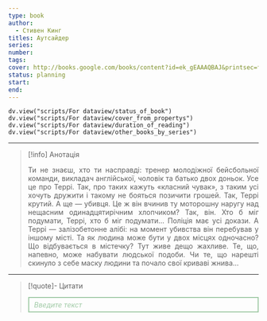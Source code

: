 ```yaml
---
type: book
author:
  - Стивен Кинг
titles: Аутсайдер
series: 
number: 
tags: 
cover: http://books.google.com/books/content?id=ek_gEAAAQBAJ&printsec=frontcover&img=1&zoom=1&edge=curl&source=gbs_api
status: planning
start: 
end: 
---
```

```dataviewjs
dv.view("scripts/For dataview/status_of_book")
dv.view("scripts/For dataview/cover_from_propertys")
dv.view("scripts/For dataview/duration_of_reading")
dv.view("scripts/For dataview/other_books_by_series")
```
---

>[!info] Анотація
><p align="justify">Ти не знаєш, хто ти насправді: тренер молодіжної бейсбольної команди, викладач англійської, чоловік та батько двох доньок. Усе це про Террі. Так, про таких кажуть «класний чувак», з таким усі хочуть дружити і такому не бояться позичити грошей. Так, Террі крутий. А ще — убивця. Це ж він вчинив ту моторошну наругу над нещасним одинадцятирічним хлопчиком? Так, він. Хто б міг подумати, Террі, хто б міг подумати... Поліція має усі докази. А Террі — залізобетонне алібі: на момент убивства він перебував у іншому місті. Та як людина може бути у двох місцях одночасно? Що відбувається в містечку? Тут живе дещо жахливе. Те, що, напевно, може набувати людської подоби. Чи те, що нарешті скинуло з себе маску людини та почало свої криваві жнива...</p>

---

>[!quote]- Цитати
><div align="justify" style="border: 2px solid #A0CAA6; padding: 5px 10px 5px 10px; font-style: italic; color: #A0CAA6 ">Введите текст</div>